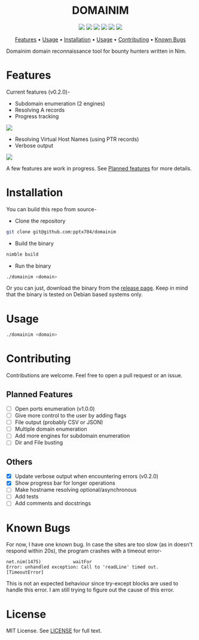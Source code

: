 <h1 align="center">DOMAINIM</h1>
<p align="center">
<img src=https://img.shields.io/github/languages/top/pptx704/domainim
>
<img src=https://img.shields.io/badge/OS-Debian_Linux-blue>
<img src=https://img.shields.io/github/languages/code-size/pptx704/domainim>
<img src=https://img.shields.io/github/stars/pptx704/domainim>
<img src=https://img.shields.io/github/v/release/pptx704/domainim
>
<a href="#license"><img src=https://img.shields.io/github/license/pptx704/domainim></a>
</p>

<p align="center">
  <a href="#Features">Features</a> •
  <a href="#Usage">Usage</a> •
  <a href="#installation">Installation</a> •
  <a href="#usage">Usage</a> •
  <a href="#contributing">Contributing</a> •
  <a href="#known-bugs">Known Bugs</a>
</p>

Domainim domain reconnaissance tool for bounty hunters written in Nim.

# Features
Current features (v0.2.0)-
- Subdomain enumeration (2 engines)
- Resolving A records
- Progress tracking

![](https://i.postimg.cc/zfrqLm1z/image.png)

- Resolving Virtual Host Names (using PTR records)
- Verbose output

![](https://i.postimg.cc/Fz878PkY/image.png)

A few features are work in progress. See [Planned features](#planned-features) for more details.

# Installation
You can build this repo from source-
- Clone the repository
```bash
git clone git@github.com:pptx704/domainim
```
- Build the binary
```bash
nimble build
```
- Run the binary
```bash
./domainim <domain>
```

Or you can just, download the binary from the [release page](https://github.com/pptx704/domainim/releases). Keep in mind that the binary is tested on Debian based systems only.

# Usage

```bash
./domainim <domain>
```


# Contributing
Contributions are welcome. Feel free to open a pull request or an issue.

## Planned Features
- [ ] Open ports enumeration (v1.0.0)
- [ ] Give more control to the user by adding flags
- [ ] File output (probably CSV or JSON)
- [ ] Multiple domain enumeration
- [ ] Add more engines for subdomain enumeration
- [ ] Dir and File busting

## Others
- [x] Update verbose output when encountering errors (v0.2.0)
- [x] Show progress bar for longer operations
- [ ] Make hostname resolving optional/asynchronous
- [ ] Add tests
- [ ] Add comments and docstrings

# Known Bugs
For now, I have one known bug. In case the sites are too slow (as in doesn't respond within 20s), the program crashes with a timeout error-
```
net.nim(1475)            waitFor
Error: unhandled exception: Call to 'readLine' timed out. [TimeoutError]
```
This is not an expected behaviour since try-except blocks are used to handle this error. I am still trying to figure out the cause of this error.

# License
MIT License. See [LICENSE](LICENSE) for full text.